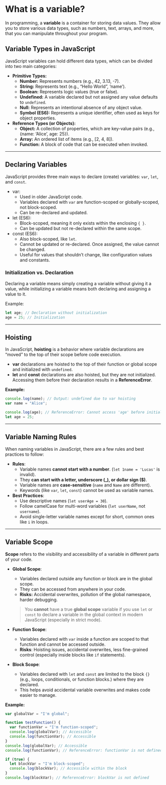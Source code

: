 # What is a variable?
In programming, a **variable** is a container for storing data values. They allow you to store various data types, such as numbers, text, arrays, and more, that you can manipulate throughout your program.

## Variable Types in JavaScript

JavaScript variables can hold different data types, which can be divided into two main categories:

- **Primitive Types:**
    - **Number:** Represents numbers (e.g., 42, 3.13, -7).
    - **String:** Represents text (e.g., “Hello World”, ‘name’).
    - **Boolean:** Represents logic values (true or false).
    - **Undefined:** A variable declared but not assigned any value defaults to `undefined`.
    - **Null:** Represents an intentional absence of any object value.
    - **Symbol (ES6):** Represents a unique identifier, often used as keys for object properties.
- **Reference Types (or Objects):**
    - **Object:** A collection of properties, which are key-value pairs (e.g., {name: ‘Alice’, age: 25}).
    - **Array:** An ordered list of items (e.g., [2, 4, 8]).
    - **Function:** A block of code that can be executed when invoked.

---

## Declaring Variables

JavaScript provides three main ways to declare (create) variables: `var`, `let`, and `const`.

- var:
    - Used in older JavaScript code.
    - Variables declared with `var` are function-scoped or globally-scoped, not block-scoped.
    - Can be re-declared and updated.
- let (ES6):
    - Block-scoped, meaning it only exists within the enclosing `{ }`.
    - Can be updated but not re-declared within the same scope.
- const (ES6):
    - Also block-scoped, like `let`.
    - Cannot be updated or re-declared. Once assigned, the value cannot be changed.
    - Useful for values that shouldn’t change, like configuration values and constants.

### **Initialization vs. Declaration**

Declaring a variable means simply creating a variable without giving it a value, while initializing a variable means both declaring and assigning a value to it.

Example:

```jsx
let age; // Declaration without initialization
age = 25; // Initialization
```

---

## Hoisting

In JavaScript, **hoisting** is a behavior where variable declarations are “moved” to the top of their scope before code execution.

- **var** declarations are hoisted to the top of their function or global scope and initialized with `undefined`.
- **let** and **const** declarations are also hoisted, but they are not initialized. Accessing them before their declaration results in a **ReferenceError**.

**Example:**

```jsx
console.log(name); // Output: undefined due to var hoisting
var name = "Alice";

console.log(age); // ReferenceError: Cannot access 'age' before initialization
let age = 25;
```

---

## Variable Naming Rules

When naming variables in JavaScript, there are a few rules and best practices to follow:

- **Rules**:
    - Variable names **cannot start with a number**. (`let 1name = 'Lucas'` is invalid).
    - They **can start with a letter, underscore (_), or dollar sign ($)**.
    - Variable names are **case-sensitive** (`name` and `Name` are different).
    - Keywords (like `var`, `let`, `const`) cannot be used as variable names.
- **Best Practices**:
    - Use descriptive names (`let userAge = 30`).
    - Follow camelCase for multi-word variables (`let userName`, not `username`).
    - Avoid single-letter variable names except for short, common ones like `i` in loops.

---

## Variable Scope

**Scope** refers to the visibility and accessibility of a variable in different parts of your code.

- **Global Scope**:
    - Variables declared outside any function or block are in the global scope.
    - They can be accessed from anywhere in your code.
    - **Risks:** Accidental overwrites, pollution of the global namespace, harder debugging.
    
    > You **cannot** have a true **global scope** variable if you use `let` or `const` to declare a variable in the global context in modern JavaScript (especially in strict mode).
    > 
- **Function Scope**:
    - Variables declared with `var` inside a function are scoped to that function and cannot be accessed outside.
    - **Risks**: Hoisting issues, accidental overwrites, less fine-grained control (especially inside blocks like `if` statements).
- **Block Scope**:
    - Variables declared with `let` and `const` are limited to the block `{}` (e.g., loops, conditionals, or function blocks.) where they are declared.
    - This helps avoid accidental variable overwrites and makes code easier to manage.

**Example:**

```jsx
var globalVar = "I'm global";

function testFunction() {
  var functionVar = "I'm function-scoped";
  console.log(globalVar); // Accessible
  console.log(functionVar); // Accessible
}
console.log(globalVar); // Accessible
console.log(functionVar); // ReferenceError: functionVar is not defined

if (true) {
  let blockVar = "I'm block-scoped";
  console.log(blockVar); // Accessible within the block
}
console.log(blockVar); // ReferenceError: blockVar is not defined
```